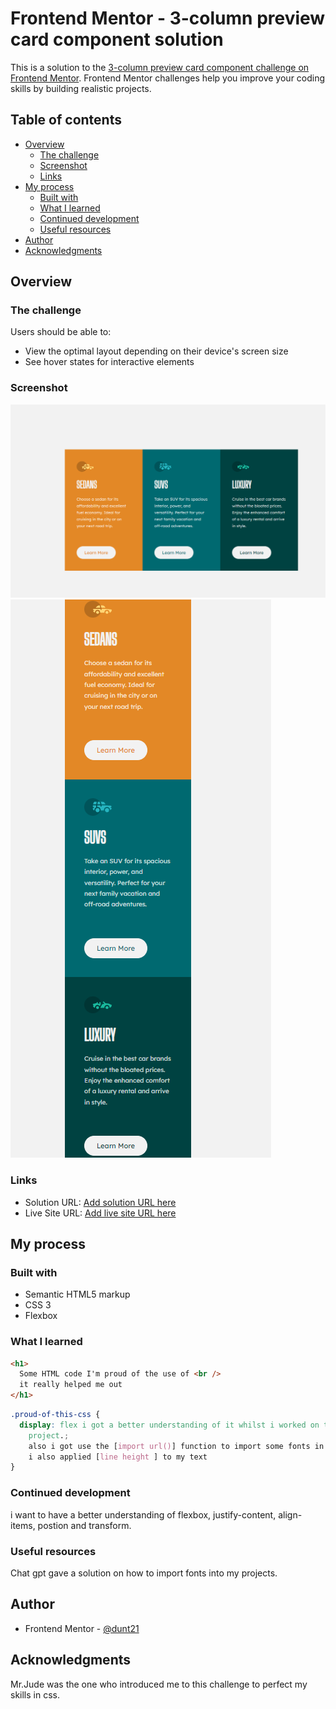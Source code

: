 # Frontend Mentor - 3-column preview card component solution

This is a solution to the [3-column preview card component challenge on Frontend Mentor](https://www.frontendmentor.io/challenges/3column-preview-card-component-pH92eAR2-). Frontend Mentor challenges help you improve your coding skills by building realistic projects.

## Table of contents

- [Overview](#overview)
  - [The challenge](#the-challenge)
  - [Screenshot](#screenshot)
  - [Links](#links)
- [My process](#my-process)
  - [Built with](#built-with)
  - [What I learned](#what-i-learned)
  - [Continued development](#continued-development)
  - [Useful resources](#useful-resources)
- [Author](#author)
- [Acknowledgments](#acknowledgments)

## Overview

### The challenge

Users should be able to:

- View the optimal layout depending on their device's screen size
- See hover states for interactive elements

### Screenshot

![](desktopview.png)
![](mobileview.png)

### Links

- Solution URL: [Add solution URL here](https://your-solution-url.com)
- Live Site URL: [Add live site URL here](https://your-live-site-url.com)

## My process

### Built with

- Semantic HTML5 markup
- CSS 3
- Flexbox

### What I learned

```html
<h1>
  Some HTML code I'm proud of the use of <br />
  it really helped me out
</h1>
```

```css
.proud-of-this-css {
  display: flex i got a better understanding of it whilst i worked on this
    project.;
    also i got use the [import url()] function to import some fonts in my project
    i also applied [line height ] to my text
}
```

### Continued development

i want to have a better understanding of flexbox, justify-content, align-items, postion and transform.

### Useful resources

Chat gpt gave a solution on how to import fonts into my projects.

## Author

- Frontend Mentor - [@dunt21](https://www.frontendmentor.io/profile/dunt21)

## Acknowledgments

Mr.Jude was the one who introduced me to this challenge to perfect my skills in css.
